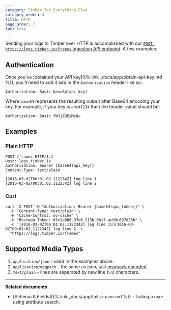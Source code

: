 ```yaml
---
category: Timber for Everything Else
category_order: 4
title: HTTP
page_order: 7
toc: true
---
```


Sending your logs to Timber over HTTP is accomplished with our
[`POST https://logs.timber.io/frames` Ingestion API endpoint](https://api-docs.timber.io/#eaf-2643-c422-7ae9-d39c4b4c4b0e).
A few examples:

## Authentication

Once you've [obtained your API key]({% link _docs/app/obtain-api-key.md %}), you'll need to
add it add in the `Authorization` header like so:

```
Authorization: Basic base64(api_key)
```

Where `base64` represents the resulting output after Base64 encoding your key. For example,
if your key is `abcd1234` then the header value should be:

```
Authorization: Basic YWJjZDEyMzQ=
```

## Examples

### Plain HTTP

```
POST /frames HTTP/1.1
Host: logs.timber.io
Authorization: Bearer {base64(api_key)}
Content-Type: text/plain

[2016-03-02T00:01:02.112234Z] log line 1
[2016-03-02T00:01:02.112234Z] log line 2
```

### Curl

```shell
curl -X POST -H "Authorization: Bearer {base64(api_token)}" \
  -H "Content-Type: text/plain" \
  -H "Cache-Control: no-cache" \
  -H "Postman-Token: 0fe1a806-97e6-213b-0b1f-acb9c697d26b" \
  -d '[2016-03-02T00:01:02.112234Z] log line 1\n[2016-03-02T00:01:02.112234Z] log line 2' \
  "https://logs.timber.io/frames"
```

## Supported Media Types

1. `application/json` - used in the examples above.
2. `application/msgpack` - the same as json, just [msgpack encoded](http://msgpack.org).
3. `text/plain` - lines are separated by new line (`\n`) characters.

---

**Related documents**

* [Schema & Fields]({% link _docs/app/tail-a-user.md %}) - Tailing a user using attribute search.
